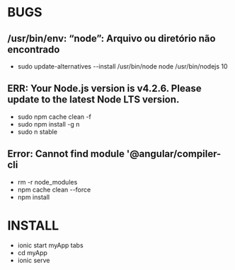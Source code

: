 # BUGS 

## /usr/bin/env: “node”: Arquivo ou diretório não encontrado

- sudo update-alternatives --install /usr/bin/node node /usr/bin/nodejs 10

## ERR: Your Node.js version is v4.2.6. Please update to the latest Node LTS version.

- sudo npm cache clean -f
- sudo npm install -g n
- sudo n stable

## Error: Cannot find module '@angular/compiler-cli

- rm -r node_modules
- npm cache clean --force
- npm install

# INSTALL

- ionic start myApp tabs
- cd myApp
- ionic serve